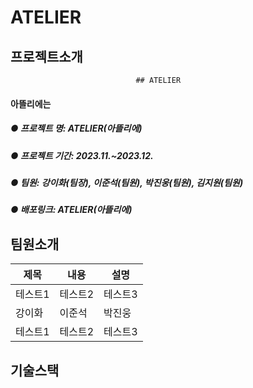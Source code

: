 # ATELIER
## 프로젝트소개
                                ## ATELIER
#### 아뜰리에는 
##### ● 프로젝트 명: ATELIER(아뜰리에)
##### ● 프로젝트 기간: 2023.11.~2023.12.
##### ● 팀원: 강이화(팀장), 이준석(팀원), 박진웅(팀원), 김지원(팀원)
##### ● 배포링크: ATELIER(아뜰리에)

## 팀원소개
|제목|내용|설명|
|------|---|---|
|테스트1|테스트2|테스트3||박진웅|
|강이화|이준석|박진웅||박진웅|
|테스트1|테스트2|테스트3|

## 기술스택

